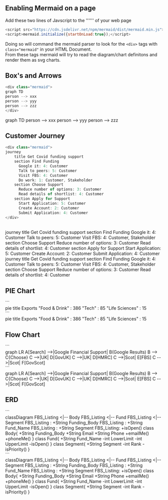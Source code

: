 <h2>Enabling Mermaid on a page</h2>
Add these two lines of Javscript to the '''<body>''' of your web page

```javascript
<script src="https://cdn.jsdelivr.net/npm/mermaid/dist/mermaid.min.js"></script>
<script>mermaid.initialize({startOnLoad:true});</script>
```
Doing so will command the mermaid parser to look for the ```<div>``` tags with ```class="mermaid"``` in your HTML Document. <br>
From these tags mermaid will try to read the diagram/chart definitons and render them as svg charts.

<h2>Box's and Arrows</h2>

```javascript
<div class="mermaid">
graph TD
person --> xxx
person --> yyy
person --> zzz
</div>
```

<div class="mermaid">
graph TD
person --> xxx
person --> yyy
person --> zzz
</div>


<h2>Customer Journey</h2>

```javascript
<div class="mermaid">
journey
    title Get Covid funding support
    section Find Funding
      Google it: 4: Customer
      Talk to peers: 5: Customer
      Visit FBS: 4: Customer
      Do work: 1: Customer, Stakeholder
    section Choose Support
      Reduce number of options: 3: Customer
      Read details of shortlist: 4: Customer
    section Apply for Support
      Start Application: 5: Customer
      Create Account: 2: Customer
      Submit Application: 4: Customer
</div>
```
<br>
<div class="mermaid">
journey
    title Get Covid funding support
    section Find Funding
      Google it: 4: Customer
      Talk to peers: 5: Customer
      Visit FBS: 4: Customer, Stakeholder
    section Choose Support
      Reduce number of options: 3: Customer
      Read details of shortlist: 4: Customer
    section Apply for Support
      Start Application: 5: Customer
      Create Account: 2: Customer
      Submit Application: 4: Customer
</div>

<div class="mermaid">
journey
    title Get Covid funding support
    section Find Funding
      Google it: 4: Customer
      Talk to peers: 5: Customer
      Visit FBS: 4: Customer, Stakeholder
    section Choose Support
      Reduce number of options: 3: Customer
      Read details of shortlist: 4: Customer
</div>


<h2>PIE Chart</h2>
```
<div class="mermaid">
pie title Exports
    "Food & Drink" : 386
    "Tech" : 85
    "Life Sciences" : 15
</div>
```
<div class="mermaid">
pie title Exports
    "Food & Drink" : 386
    "Tech" : 85
    "Life Sciences" : 15
</div>


<h2>Flow Chart</h2>
```
<div class="mermaid">
graph LR
    A[Search] -->|Google Financial Support| B(Google Results)
    B --> C{Choose}
    C -->|UK| D[GovUK]
    C -->|UK| D[HMRC]
    C -->|Scot| E[FBS]
    C -->|Scot| F[GovScot]
</div>
```

<div class="mermaid">
graph LR
    A[Search] -->|Google Financial Support| B(Google Results)
    B --> C{Choose}
    C -->|UK| D[GovUK]
    C -->|UK| D[HMRC]
    C -->|Scot| E[FBS]
    C -->|Scot| F[GovScot]
</div>


<h2>ERD</h2>
```
<div class="mermaid">
classDiagram
    FBS_Listing <|-- Body
    FBS_Listing <|-- Fund
    FBS_Listing <|-- Segment
    FBS_Listing : +String Funding_Body
    FBS_Listing : +String Fund_Name
    FBS_Listing : +String Segment
    FBS_Listing: +isOpen()
    class Body{
      +String Funding_Body
      +String Email
      +String Phone
      +emailMe()
      +phoneMe()
    }
    class Fund{
      +String Fund_Name
      -int LowerLimit
      -int UpperLimit
      -isOpen()
    }
    class Segment{
      +String Segment
      -int Rank
      -isPriority()
    }
</div>
```

<div class="mermaid">
classDiagram
    FBS_Listing <|-- Body
    FBS_Listing <|-- Fund
    FBS_Listing <|-- Segment
    FBS_Listing : +String Funding_Body
    FBS_Listing : +String Fund_Name
    FBS_Listing : +String Segment
    FBS_Listing: +isOpen()
    class Body{
      +String Funding_Body
      +String Email
      +String Phone
      +emailMe()
      +phoneMe()
    }
    class Fund{
      +String Fund_Name
      -int LowerLimit
      -int UpperLimit
      -isOpen()
    }
    class Segment{
      +String Segment
      -int Rank
      -isPriority()
    }
</div>
